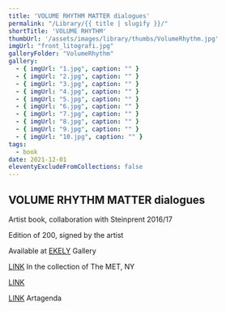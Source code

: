 ```yaml
---
title: 'VOLUME RHYTHM MATTER dialogues'
permalink: "/Library/{{ title | slugify }}/"
shortTitle: 'VOLUME RHYTHM'
thumbUrl: '/assets/images/library/thumbs/VolumeRhythm.jpg'
imgUrl: "front_litografi.jpg"
galleryFolder: "VolumeRhythm"
gallery:
  - { imgUrl: "1.jpg", caption: "" }
  - { imgUrl: "2.jpg", caption: "" }
  - { imgUrl: "3.jpg", caption: "" }
  - { imgUrl: "4.jpg", caption: "" }
  - { imgUrl: "5.jpg", caption: "" }
  - { imgUrl: "6.jpg", caption: "" }
  - { imgUrl: "7.jpg", caption: "" }
  - { imgUrl: "8.jpg", caption: "" }
  - { imgUrl: "9.jpg", caption: "" }
  - { imgUrl: "10.jpg", caption: "" }     
tags:
  - book
date: 2021-12-01
eleventyExcludeFromCollections: false
---
```



<div class="Txt">
  <h2>VOLUME RHYTHM MATTER dialogues</h2>
  <p>Artist book, collaboration with Steinprent 2016/17</p>
  <p>Edition of 200, signed by the artist</p>
  <p>Available at <a href="https://ekely.dk/books/">EKELY</a> Gallery</p>
  <p><a href="https://www.metmuseum.org/art/collection/search/771220">LINK</a> In the collection of The MET, NY</p>
  <p><a href="http://www.listaportal.com/tidindi/2017/4/21/julie-sass-volume-rhythm-matter-artist-book-og-framsning-nyhavn">LINK</a></p>
  <p><a href="https://www.art-agenda.com/shows/book-release-and-exhibition-julie-sass%C2%A0at-the-danish-art-library%C2%A0/">LINK</a> Artagenda</p>
</div>